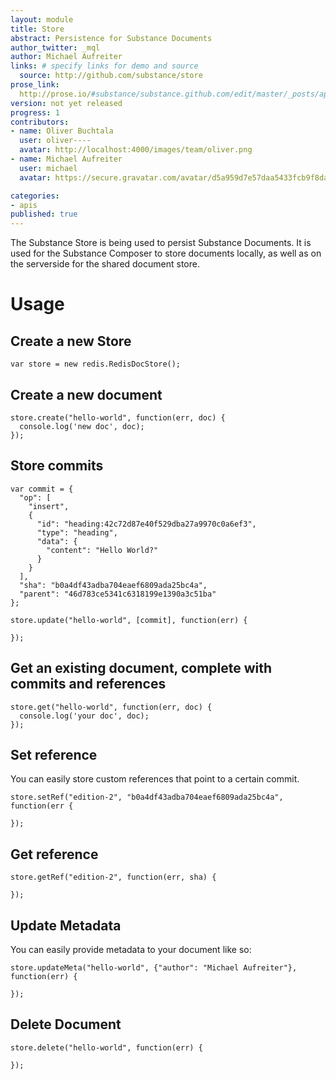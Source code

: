 ```yaml
---
layout: module
title: Store
abstract: Persistence for Substance Documents
author_twitter: _mql
author: Michael Aufreiter
links: # specify links for demo and source
  source: http://github.com/substance/store
prose_link:
  http://prose.io/#substance/substance.github.com/edit/master/_posts/apis/0100-01-05-store.md
version: not yet released
progress: 1
contributors:
- name: Oliver Buchtala
  user: oliver----
  avatar: http://localhost:4000/images/team/oliver.png
- name: Michael Aufreiter
  user: michael
  avatar: https://secure.gravatar.com/avatar/d5a959d7e57daa5433fcb9f8da40be4b?d=https://a248.e.akamai.net/assets.github.com%2Fimages%2Fgravatars%2Fgravatar-140.png

categories:
- apis
published: true
---
```


The Substance Store is being used to persist Substance Documents. It is used for the Substance Composer to store documents locally, as well as on the serverside for the shared document store.

# Usage

## Create a new Store

    var store = new redis.RedisDocStore();


## Create a new document

    store.create("hello-world", function(err, doc) {
      console.log('new doc', doc);
    });

## Store commits

    var commit = {
      "op": [
        "insert",
        {
          "id": "heading:42c72d87e40f529dba27a9970c0a6ef3",
          "type": "heading",
          "data": {
            "content": "Hello World?"
          }
        }
      ],
      "sha": "b0a4df43adba704eaef6809ada25bc4a",
      "parent": "46d783ce5341c6318199e1390a3c51ba"
    };

    store.update("hello-world", [commit], function(err) {

    });


## Get an existing document, complete with commits and references

    store.get("hello-world", function(err, doc) {
      console.log('your doc', doc);
    });


## Set reference

You can easily store custom references that point to a certain commit.

    store.setRef("edition-2", "b0a4df43adba704eaef6809ada25bc4a", function(err {
      
    });


## Get reference

    store.getRef("edition-2", function(err, sha) {
      
    });

## Update Metadata

You can easily provide metadata to your document like so:

    store.updateMeta("hello-world", {"author": "Michael Aufreiter"}, function(err) {

    });


## Delete Document

    store.delete("hello-world", function(err) {

    });